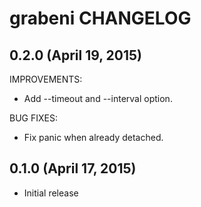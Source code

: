 grabeni CHANGELOG
=================

## 0.2.0 (April 19, 2015)

IMPROVEMENTS:
  * Add --timeout and --interval option.

BUG FIXES:
  * Fix panic when already detached.

## 0.1.0 (April 17, 2015)

  * Initial release
